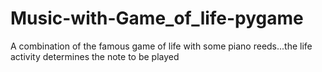 # Music-with-Game_of_life-pygame
A combination of the famous game of life with some piano reeds...the life activity determines the note to be played
